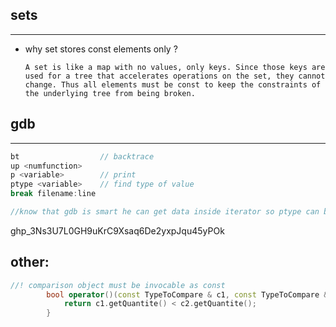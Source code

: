 ## sets
---------------------
- why set stores const elements only ?
    ```
    A set is like a map with no values, only keys. Since those keys are used for a tree that accelerates operations on the set, they cannot change. Thus all elements must be const to keep the constraints of the underlying tree from being broken.
    ```

## gdb 
--------------------
``` cpp
bt                  // backtrace
up <numfunction>
p <variable>        // print
ptype <variable>    // find type of value 
break filename:line

//know that gdb is smart he can get data inside iterator so ptype can be usefull


```

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


## other:
```cpp
//! comparison object must be invocable as const
        bool operator()(const TypeToCompare & c1, const TypeToCompare & c2) const {
            return c1.getQuantite() < c2.getQuantite();
        }
```